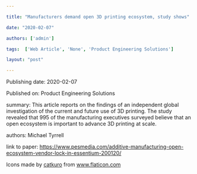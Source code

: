 ---
title: "Manufacturers demand open 3D printing ecosystem, study shows"
date: "2020-02-07"
authors: ['admin']
tags:  ['Web Article', 'None', 'Product Engineering Solutions']
layout: "post"
---
Publishing date: 2020-02-07

Published on: Product Engineering Solutions

summary: This article reports on the findings of an independent global investigation of the current and future use of 3D printing.  The study revealed that 995 of the manufacturing executives surveyed believe that an open ecosystem is important to advance 3D printing at scale. 

authors: Michael Tyrrell

link to paper: https://www.pesmedia.com/additive-manufacturing-open-ecosystem-vendor-lock-in-essentium-200120/

Icons made by <a href="https://www.flaticon.com/free-icon/bookshelves_3576884" title="catkuro">catkuro</a> from <a href="https://www.flaticon.com/" title="Flaticon"> www.flaticon.com</a>